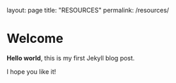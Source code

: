 layout: page
title: "RESOURCES"
permalink: /resources/


# Welcome

**Hello world**, this is my first Jekyll blog post.

I hope you like it!
